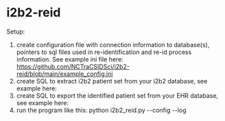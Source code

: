 # i2b2-reid

Setup:
1) create configuration file with connection information to database(s), pointers to sql files used in re-identification and re-id process information.  See example ini file here: https://github.com/NCTraCSIDSci/i2b2-reid/blob/main/example_config.ini
2) create SQL to extract i2b2 patient set from your i2b2 database, see example here:  
3) create SQL to export the identified patient set from your EHR database, see example here:
4) run the program like this:
python i2b2_reid.py --config <name of config ini file> --log <name of log file>
